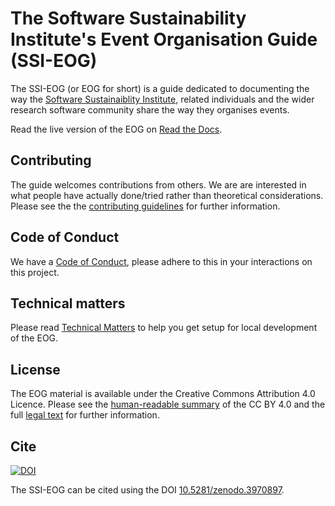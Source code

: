 # The Software Sustainability Institute's Event Organisation Guide (SSI-EOG)
The SSI-EOG (or EOG for short) is a guide dedicated to documenting the way the [Software Sustainaiblity Institute](https://www.software.ac.uk/), related individuals and the wider research software community share the way they organises events.

Read the live version of the EOG on [Read the Docs](https://event-organisation-guide.readthedocs.io/).

## Contributing
The guide welcomes contributions from others. We are are interested in what people have actually done/tried rather than theoretical considerations.
Please see the the [contributing guidelines](https://github.com/softwaresaved/event-organisation-guide/blob/master/CONTRIBUTING.md) for further information.

## Code of Conduct
We have a [Code of Conduct](https://github.com/softwaresaved/event-organisation-guide/blob/master/CODE_OF_CONDUCT.md), please adhere to this in your interactions on this project.

## Technical matters
Please read [Technical Matters](https://github.com/softwaresaved/event-organisation-guide/blob/master/TECHNICAL_MATTERS.md) to help you get setup for local development of the EOG.

## License
The EOG material is available under the Creative Commons Attribution 4.0 Licence. Please see the [human-readable summary](https://creativecommons.org/licenses/by/4.0/) of the CC BY 4.0 and the full [legal text](https://creativecommons.org/licenses/by/4.0/legalcode) for further information.

## Cite

[![DOI](https://zenodo.org/badge/DOI/10.5281/zenodo.3970897.svg)](https://doi.org/10.5281/zenodo.3970897)

The SSI-EOG can be cited using the DOI [10.5281/zenodo.3970897](https://doi.org/10.5281/zenodo.3970897).
